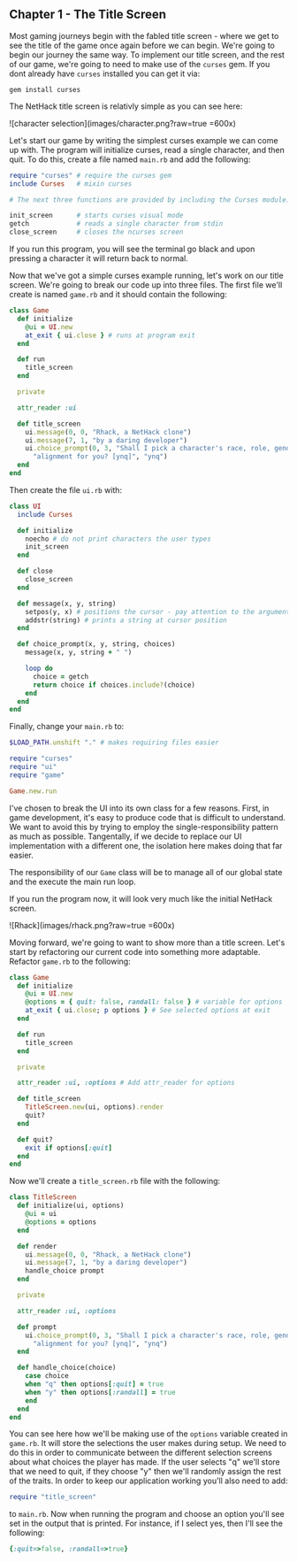 ## Chapter 1 - The Title Screen

Most gaming journeys begin with the fabled title screen - where we get to see the title of the game once again before we can begin. We're going to begin our journey the same way. To implement our title screen, and the rest of our game, we're going to need to make use of the `curses` gem. If you dont already have `curses` installed you can get it via:

    gem install curses

The NetHack title screen is relativly simple as you can see here:

![character selection](images/character.png?raw=true =600x)

Let's start our game by writing the simplest curses example we can come up with. The program will initialize curses, read a single character, and then quit. To do this, create a file named `main.rb` and add the following:

```ruby
require "curses" # require the curses gem
include Curses   # mixin curses

# The next three functions are provided by including the Curses module.

init_screen      # starts curses visual mode
getch            # reads a single character from stdin
close_screen     # closes the ncurses screen
```

If you run this program, you will see the terminal go black and upon pressing a character it will return back to normal.

Now that we've got a simple curses example running, let's work on our title screen. We're going to break our code up into three files. The first file we'll create is named `game.rb` and it should contain the following:

```ruby
class Game
  def initialize
    @ui = UI.new
    at_exit { ui.close } # runs at program exit
  end

  def run
    title_screen
  end

  private

  attr_reader :ui

  def title_screen
    ui.message(0, 0, "Rhack, a NetHack clone")
    ui.message(7, 1, "by a daring developer")
    ui.choice_prompt(0, 3, "Shall I pick a character's race, role, gender and " + 
      "alignment for you? [ynq]", "ynq")
  end
end
```

Then create the file `ui.rb` with:

```ruby
class UI
  include Curses

  def initialize
    noecho # do not print characters the user types
    init_screen
  end

  def close
    close_screen
  end

  def message(x, y, string)
    setpos(y, x) # positions the cursor - pay attention to the argument order here
    addstr(string) # prints a string at cursor position
  end

  def choice_prompt(x, y, string, choices)
    message(x, y, string + " ")

    loop do
      choice = getch
      return choice if choices.include?(choice)
    end
  end
end
```

Finally, change your `main.rb` to:

```ruby
$LOAD_PATH.unshift "." # makes requiring files easier

require "curses"
require "ui"
require "game"

Game.new.run
```

I've chosen to break the UI into its own class for a few reasons. First, in game development, it's easy to produce code that is difficult to understand. We want to avoid this by trying to employ the single-responsibility pattern as much as possible. Tangentally, if we decide to replace our UI implementation with a different one, the isolation here makes doing that far easier.

The responsibility of our `Game` class will be to  manage all of our global state and the execute the main run loop.

If you run the program now, it will look very much like the initial NetHack screen.

![Rhack](images/rhack.png?raw=true =600x)

Moving forward, we're going to want to show more than a title screen. Let's start by refactoring our current code into something more adaptable. Refactor `game.rb` to the following:

```ruby
class Game
  def initialize
    @ui = UI.new
    @options = { quit: false, randall: false } # variable for options
    at_exit { ui.close; p options } # See selected options at exit
  end

  def run
    title_screen
  end

  private

  attr_reader :ui, :options # Add attr_reader for options

  def title_screen
    TitleScreen.new(ui, options).render
    quit?
  end

  def quit?
    exit if options[:quit]
  end
end
```

Now we'll create a `title_screen.rb` file with the following:

```ruby
class TitleScreen
  def initialize(ui, options)
    @ui = ui
    @options = options
  end

  def render
    ui.message(0, 0, "Rhack, a NetHack clone")
    ui.message(7, 1, "by a daring developer")
    handle_choice prompt
  end

  private

  attr_reader :ui, :options

  def prompt
    ui.choice_prompt(0, 3, "Shall I pick a character's race, role, gender and " + 
      "alignment for you? [ynq]", "ynq")
  end

  def handle_choice(choice)
    case choice
    when "q" then options[:quit] = true
    when "y" then options[:randall] = true
    end
  end
end
```

You can see here how we'll be making use of the `options` variable created in `game.rb`. It will store the selections the user makes during setup. We need to do this in order to communicate between the different selection screens about what choices the player has made. If the user selects "q" we'll store that we need to quit, if they choose "y" then we'll randomly assign the rest of the traits. In order to keep our application working you'll also need to add:

```ruby
require "title_screen"
```

to `main.rb`. Now when running the program and choose an option you'll see set in the output that is printed. For instance, if I select yes, then I'll see the following:

```ruby
{:quit=>false, :randall=>true}
```
